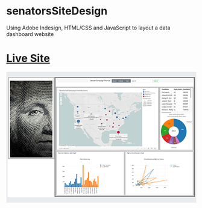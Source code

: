 # senatorsSiteDesign
Using Adobe Indesign, HTML/CSS and JavaScript to layout a data dashboard website

# [Live Site]( https://ph1-618o.github.io/senatorsSiteDesign/templates/index.html)

![Layout](Layout_11-30_13.46.27PM.png)
